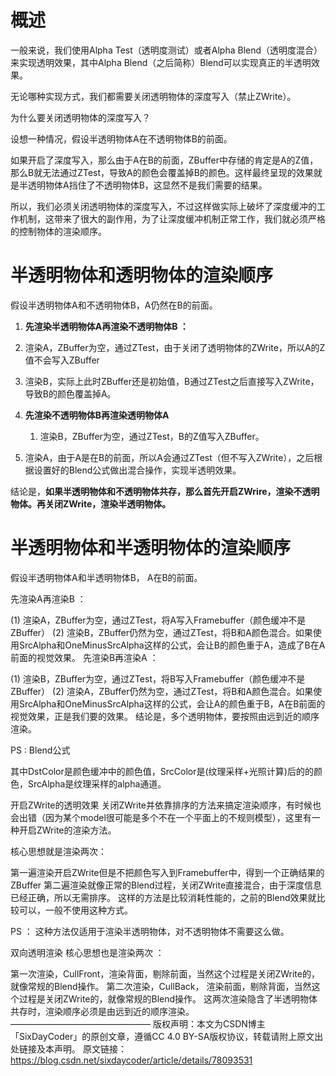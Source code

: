 # 概述

一般来说，我们使用Alpha Test（透明度测试）或者Alpha Blend（透明度混合）来实现透明效果，其中Alpha Blend（之后简称）Blend可以实现真正的半透明效果。

无论哪种实现方式，我们都需要关闭透明物体的深度写入（禁止ZWrite）。

为什么要关闭透明物体的深度写入？

设想一种情况，假设半透明物体A在不透明物体B的前面。

如果开启了深度写入，那么由于A在B的前面，ZBuffer中存储的肯定是A的Z值，那么B就无法通过ZTest，导致A的颜色会覆盖掉B的颜色。这样最终呈现的效果就是半透明物体A挡住了不透明物体B，这显然不是我们需要的结果。

所以，我们必须关闭透明物体的深度写入，不过这样做实际上破坏了深度缓冲的工作机制，这带来了很大的副作用，为了让深度缓冲机制正常工作，我们就必须严格的控制物体的渲染顺序。

# 半透明物体和透明物体的渲染顺序

假设半透明物体A和不透明物体B，A仍然在B的前面。

1. **先渲染半透明物体A再渲染不透明物体B ：**

1. 渲染A，ZBuffer为空，通过ZTest，由于关闭了透明物体的ZWrite，所以A的Z值不会写入ZBuffer
2. 渲染B，实际上此时ZBuffer还是初始值，B通过ZTest之后直接写入ZWrite，导致B的颜色覆盖掉A。

1. **先渲染不透明物体B再渲染透明物体A**

   1. 渲染B，ZBuffer为空，通过ZTest，B的Z值写入ZBuffer。
2. 渲染A，由于A是在B的前面，所以A会通过ZTest（但不写入ZWrite），之后根据设置好的Blend公式做出混合操作，实现半透明效果。

结论是，**如果半透明物体和不透明物体共存，那么首先开启ZWrire，渲染不透明物体。再关闭ZWrite，渲染半透明物体。**

# 半透明物体和半透明物体的渲染顺序

假设半透明物体A和半透明物体B， A在B的前面。

先渲染A再渲染B ：

(1) 渲染A，ZBuffer为空，通过ZTest，将A写入Framebuffer（颜色缓冲不是ZBuffer）
(2) 渲染B，ZBuffer仍然为空，通过ZTest，将B和A颜色混合。如果使用SrcAlpha和OneMinusSrcAlpha这样的公式，会让B的颜色重于A，造成了B在A前面的视觉效果。
先渲染B再渲染A ：

(1) 渲染B，ZBuffer为空，通过ZTest，将B写入Framebuffer（颜色缓冲不是ZBuffer）
(2) 渲染A，ZBuffer仍然为空，通过ZTest，将B和A颜色混合。如果使用SrcAlpha和OneMinusSrcAlpha这样的公式，会让A的颜色重于B，A在B前面的视觉效果，正是我们要的效果。
结论是，多个透明物体，要按照由远到近的顺序渲染。

PS : Blend公式

其中DstColor是颜色缓冲中的颜色值，SrcColor是(纹理采样+光照计算)后的的颜色，SrcAlpha是纹理采样的alpha通道。

开启ZWrite的透明效果
关闭ZWrite并依靠排序的方法来搞定渲染顺序，有时候也会出错（因为某个model很可能是多个不在一个平面上的不规则模型），这里有一种开启ZWrite的渲染方法。

核心思想就是渲染两次：

第一遍渲染开启ZWrite但是不把颜色写入到Framebuffer中，得到一个正确结果的ZBuffer
第二遍渲染就像正常的Blend过程，关闭ZWrite直接混合，由于深度信息已经正确，所以无需排序。
这样的方法是比较消耗性能的，之前的Blend效果就比较可以，一般不使用这种方式。

PS ： 这种方法仅适用于渲染半透明物体，对不透明物体不需要这么做。

双向透明渲染
核心思想也是渲染两次 ：

第一次渲染，CullFront，渲染背面，剔除前面，当然这个过程是关闭ZWrite的，就像常规的Blend操作。
第二次渲染，CullBack， 渲染前面，剔除背面，当然这个过程是关闭ZWrite的，就像常规的Blend操作。
这两次渲染隐含了半透明物体共存时，渲染顺序必须是由远到近的顺序渲染。
————————————————
版权声明：本文为CSDN博主「SixDayCoder」的原创文章，遵循CC 4.0 BY-SA版权协议，转载请附上原文出处链接及本声明。
原文链接：https://blog.csdn.net/sixdaycoder/article/details/78093531
